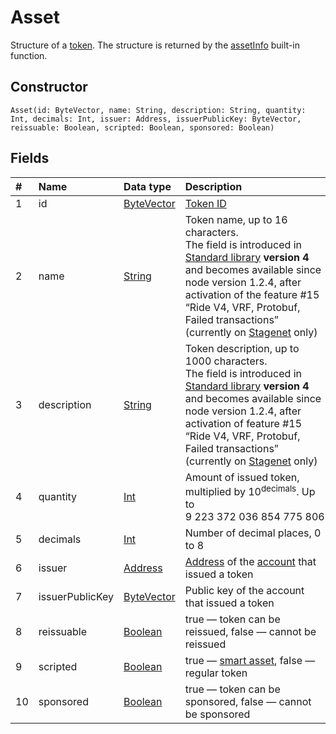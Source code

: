 # Asset

Structure of a [token](/en/blockchain/token). The structure is returned by the [assetInfo](/en/ride/functions/built-in-functions/blockchain-functions#assetinfo) built-in function.

## Constructor

``` ride
Asset(id: ByteVector, name: String, description: String, quantity: Int, decimals: Int, issuer: Address, issuerPublicKey: ByteVector, reissuable: Boolean, scripted: Boolean, sponsored: Boolean)
```

## Fields

|   #   | Name | Data type | Description |
| :--- | :--- | :--- | :--- |
| 1 | id | [ByteVector](/en/ride/data-types/byte-vector) | [Token ID](/en/blockchain/token/token-id) |
| 2 | name | [String](/en/ride/data-types/string) | Token name, up to 16 characters.<br>The field is introduced in [Standard library](/en/ride/script/standard-library) **version 4** and becomes available since node version 1.2.4, after activation of the feature #15 “Ride V4, VRF, Protobuf, Failed transactions” (currently on [Stagenet](/en/blockchain/blockchain-network/stage-network) only) |
| 3 | description | [String](/en/ride/data-types/string) | Token description, up to 1000 characters.<br>The field is introduced in [Standard library](/en/ride/script/standard-library) **version 4** and becomes available since node version 1.2.4, after activation of feature #15 “Ride V4, VRF, Protobuf, Failed transactions” (currently on [Stagenet](/en/blockchain/blockchain-network/stage-network) only) |
| 4 | quantity | [Int](/en/ride/data-types/int) | Amount of issued token, multiplied by 10<sup>decimals</sup>. Up to 9&nbsp;223&nbsp;372&nbsp;036&nbsp;854&nbsp;775&nbsp;806 |
| 5 | decimals | [Int](/en/ride/data-types/int) | Number of decimal places, 0 to 8 |
| 6 | issuer | [Address](/en/ride/structures/common-structures/address) | [Address](/en/blockchain/account/address) of the [account](/en/blockchain/account) that issued a token |
| 7 | issuerPublicKey | [ByteVector](/en/ride/data-types/byte-vector) | Public key of the account that issued a token |
| 8 | reissuable | [Boolean](/en/ride/data-types/boolean) | true — token can be reissued, false — cannot be reissued |
| 9 | scripted | [Boolean](/en/ride/data-types/boolean) | true — [smart asset](/en/building-apps/smart-contracts/what-is-smart-asset), false — regular token |
| 10 | sponsored | [Boolean](/en/ride/data-types/boolean) | true — token can be sponsored, false — cannot be sponsored |
